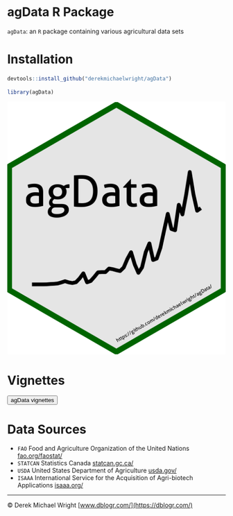 agData R Package
================

`agData`: an `R` package containing various agricultural data sets

# Installation

``` r
devtools::install_github("derekmichaelwright/agData")
```

``` r
library(agData)
```

![](man/figures/hex_agData.png)

# Vignettes

<a href="https://dblogr.com/#agdata">
<button class="btn btn-success"><i class="fas fa-chart-line"></i> agData vignettes</button>
</a>

# Data Sources

-   `FAO` Food and Agriculture Organization of the United Nations
    [fao.org/faostat/](www.fao.org/faostat/)
-   `STATCAN` Statistics Canada [statcan.gc.ca/](www.statcan.gc.ca/)
-   `USDA` United States Department of Agriculture
    [usda.gov/](www.usda.gov/)
-   `ISAAA` International Service for the Acquisition of Agri-biotech
    Applications [isaaa.org/](www.isaaa.org/)

------------------------------------------------------------------------

© Derek Michael Wright [www.dblogr.com/](https://dblogr.com/)
